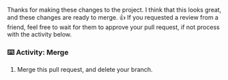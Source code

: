 Thanks for making these changes to the project. I think that this looks great, and these changes are ready to merge. :+1: If you requested a review from a friend, feel free to wait for them to approve your pull request, if not process with the activity below.

### :keyboard: Activity: Merge

1. Merge this pull request, and delete your branch.
